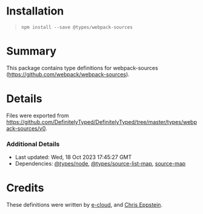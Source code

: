 # Installation
> `npm install --save @types/webpack-sources`

# Summary
This package contains type definitions for webpack-sources (https://github.com/webpack/webpack-sources).

# Details
Files were exported from https://github.com/DefinitelyTyped/DefinitelyTyped/tree/master/types/webpack-sources/v0.

### Additional Details
 * Last updated: Wed, 18 Oct 2023 17:45:27 GMT
 * Dependencies: [@types/node](https://npmjs.com/package/@types/node), [@types/source-list-map](https://npmjs.com/package/@types/source-list-map), [source-map](https://npmjs.com/package/source-map)

# Credits
These definitions were written by [e-cloud](https://github.com/e-cloud), and [Chris Eppstein](https://github.com/chriseppstein).
